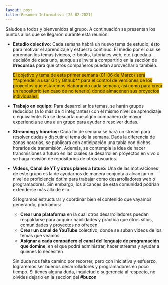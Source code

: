 ```yaml
---
layout: post
title: Resumen Informativo [28-02-2021]
---
```


Saludos a todos y bienvenidos al grupo. A continuación se presentan los puntos a los que se llegaron
durante esta reunión:

* **Estudio colectivo:** Cada semana habrá un nuevo tema de estudio; ésto para motivar el
  aprendizaje y esfuerzo continuo. El medio por el cual se aprendan los temas (videos, e-books,
  tutoriales web, etc.) queda a decisión de cada uno, aunque se invita a compartirlo en la sección
  de **#recursos** para que otros compañeros puedan aprovecharlo también.
  
  <span style="background-color: #E6B900">
  El objetivo y tema de esta primer semana (01-06 de Marzo) será **aprender a usar Git y Github** para
  el control de versiones de los proyectos que estaremos elaborando cada semana, así como para crear
  un repositorio (en caso de no tenerlo) donde almacenen sus proyectos individuales.
  </span>

* **Trabajo en equipo:** Para desarrollar los temas, se harán grupos reducidos (a lo más de 4
  integrantes) con el mismo nivel de aprendizaje o equivalente. No se descarta que algún compañero
  de mayor experiencia se una a un grupo para ayudar o resolver dudas.

* **Streaming y horarios:** Cada fin de semana se hará un stream para resolver dudas y discutir el
  tema de la semana. Dada la diferencia de zonas horarias, se publicará con anticipación una tabla
  con dichos horarios de transmisión. Además, se contempla la idea de hacer transmisiones a futuro
  en las cuales se desarrollen proyectos en vivo o se haga revisión de repositorios de otros
  usuarios.
  
* **Videos, Canal de YT y otros planes a futuro:** Una de las motivaciones de este grupo es la de
  ayudarnos de manera conjunta a alcanzar un nivel de proficiencia óptim para trabajar como
  desarrolladores web o programadores. Sin embargo, los alcances de esta comunidad podrían
  extenderse más allá de ello. 
  
  Si logramos estructurar y coordinar bien el contenido que vayamos generando, podríamos:
  * **Crear una plataforma** en la cual otros desarrolladores puedan respaldarse para adquirir habilidades y práctica
que otros sitios, comunidades y proyectos no ofrecen. 
  * **Crear un canal de YouTube** colectivo, donde se suban videos de los temas que veamos
  * **Asignar a cada compañero el canal del lenguaje de programación que domine**, en el que podrá
    administrar, hacer streams y ayudar a quienes lo necesiten
  
  Sin duda nos falta camino por recorrer, pero con iniciativa y esfuerzo, lograremos ser buenos
  desarrolladores y programadores en poco tiempo. Si tienes alguna duda, inquietud o sugerencia al respecto, 
  no olvides dejarlo en la seccion del **#buzon**

